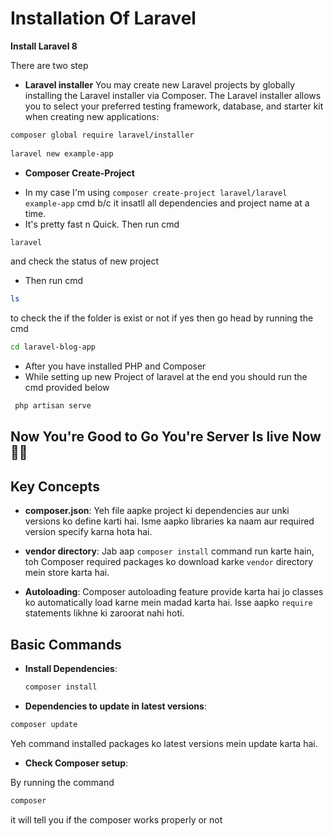 # Installation Of Laravel
**Install Laravel 8**

There are two step 
- **Laravel installer**
You may create new Laravel projects by globally installing the Laravel installer via Composer. The Laravel installer allows you to select your preferred testing framework, database, and starter kit when creating new applications:
```bash
composer global require laravel/installer
 
laravel new example-app
```
- **Composer Create-Project**
* In my case I'm using `composer create-project laravel/laravel example-app` cmd b/c it insatll all dependencies and project name at a time.
* It's pretty fast n Quick. Then run cmd 
```bash 
laravel 
```
  and check the status of new project
* Then run cmd 
```bash 
ls 
``` 
to check the if the folder is exist or not if yes then go head by running the cmd 
```bash 
cd laravel-blog-app
``` 
* After you have installed PHP and Composer
* While setting up new Project of laravel at the end you should run the cmd provided below
```bash
 php artisan serve
```
## Now You're Good to Go You're Server Is live Now 🎉😊

## Key Concepts

- **composer.json**: Yeh file aapke project ki dependencies aur unki versions ko define karti hai. Isme aapko libraries ka naam aur required version specify karna hota hai.

- **vendor directory**: Jab aap `composer install` command run karte hain, toh Composer required packages ko download karke `vendor` directory mein store karta hai.

- **Autoloading**: Composer autoloading feature provide karta hai jo classes ko automatically load karne mein madad karta hai. Isse aapko `require` statements likhne ki zaroorat nahi hoti.

## Basic Commands

- **Install Dependencies**: 
  ```bash
  composer install
- **Dependencies to update in latest versions**: 
```bash
composer update
```
Yeh command installed packages ko latest versions mein update karta hai.

- **Check Composer setup**: 

By running the command 
  ```bash
  composer 
```
it will tell you if the composer works properly or not